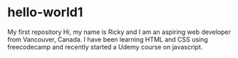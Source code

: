 # hello-world1
My first repository
Hi, my name is Ricky and I am an aspiring web developer from Vancouver, Canada. I have been learning HTML and CSS using freecodecamp and recently started a Udemy course on javascript.
